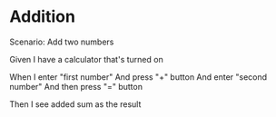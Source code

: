 # Addition

Scenario: Add two numbers
  
  Given I have a calculator that's turned on

  When I enter "first number"
  And press "+" button
  And enter "second number"
  And then press "=" button
  
  Then I see added sum as the result
